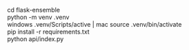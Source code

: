 cd flask-ensemble <br/>
python -m venv .venv <br/>
windows .venv/Scripts/active | mac source .venv/bin/activate <br/>
pip install -r requirements.txt <br/>
python api/index.py <br/>
